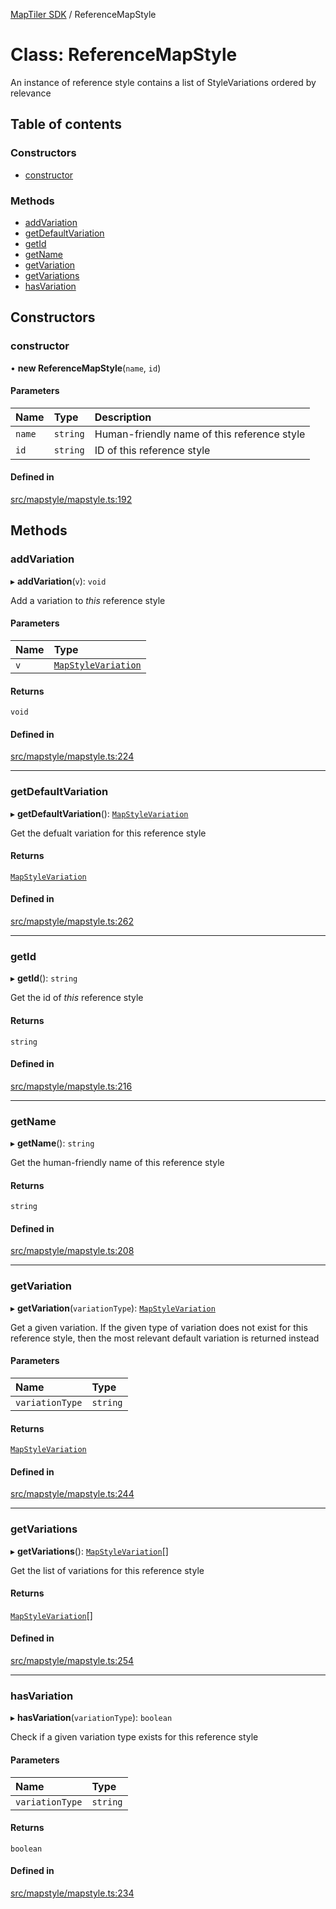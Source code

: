 [MapTiler SDK](../README.md) / ReferenceMapStyle

# Class: ReferenceMapStyle

An instance of reference style contains a list of StyleVariations ordered by relevance

## Table of contents

### Constructors

- [constructor](ReferenceMapStyle.md#constructor)

### Methods

- [addVariation](ReferenceMapStyle.md#addvariation)
- [getDefaultVariation](ReferenceMapStyle.md#getdefaultvariation)
- [getId](ReferenceMapStyle.md#getid)
- [getName](ReferenceMapStyle.md#getname)
- [getVariation](ReferenceMapStyle.md#getvariation)
- [getVariations](ReferenceMapStyle.md#getvariations)
- [hasVariation](ReferenceMapStyle.md#hasvariation)

## Constructors

### constructor

• **new ReferenceMapStyle**(`name`, `id`)

#### Parameters

| Name | Type | Description |
| :------ | :------ | :------ |
| `name` | `string` | Human-friendly name of this reference style |
| `id` | `string` | ID of this reference style |

#### Defined in

[src/mapstyle/mapstyle.ts:192](https://github.com/maptiler/maptiler-sdk-js/blob/1987156/src/mapstyle/mapstyle.ts#L192)

## Methods

### addVariation

▸ **addVariation**(`v`): `void`

Add a variation to _this_ reference style

#### Parameters

| Name | Type |
| :------ | :------ |
| `v` | [`MapStyleVariation`](MapStyleVariation.md) |

#### Returns

`void`

#### Defined in

[src/mapstyle/mapstyle.ts:224](https://github.com/maptiler/maptiler-sdk-js/blob/1987156/src/mapstyle/mapstyle.ts#L224)

___

### getDefaultVariation

▸ **getDefaultVariation**(): [`MapStyleVariation`](MapStyleVariation.md)

Get the defualt variation for this reference style

#### Returns

[`MapStyleVariation`](MapStyleVariation.md)

#### Defined in

[src/mapstyle/mapstyle.ts:262](https://github.com/maptiler/maptiler-sdk-js/blob/1987156/src/mapstyle/mapstyle.ts#L262)

___

### getId

▸ **getId**(): `string`

Get the id of _this_ reference style

#### Returns

`string`

#### Defined in

[src/mapstyle/mapstyle.ts:216](https://github.com/maptiler/maptiler-sdk-js/blob/1987156/src/mapstyle/mapstyle.ts#L216)

___

### getName

▸ **getName**(): `string`

Get the human-friendly name of this reference style

#### Returns

`string`

#### Defined in

[src/mapstyle/mapstyle.ts:208](https://github.com/maptiler/maptiler-sdk-js/blob/1987156/src/mapstyle/mapstyle.ts#L208)

___

### getVariation

▸ **getVariation**(`variationType`): [`MapStyleVariation`](MapStyleVariation.md)

Get a given variation. If the given type of variation does not exist for this reference style,
then the most relevant default variation is returned instead

#### Parameters

| Name | Type |
| :------ | :------ |
| `variationType` | `string` |

#### Returns

[`MapStyleVariation`](MapStyleVariation.md)

#### Defined in

[src/mapstyle/mapstyle.ts:244](https://github.com/maptiler/maptiler-sdk-js/blob/1987156/src/mapstyle/mapstyle.ts#L244)

___

### getVariations

▸ **getVariations**(): [`MapStyleVariation`](MapStyleVariation.md)[]

Get the list of variations for this reference style

#### Returns

[`MapStyleVariation`](MapStyleVariation.md)[]

#### Defined in

[src/mapstyle/mapstyle.ts:254](https://github.com/maptiler/maptiler-sdk-js/blob/1987156/src/mapstyle/mapstyle.ts#L254)

___

### hasVariation

▸ **hasVariation**(`variationType`): `boolean`

Check if a given variation type exists for this reference style

#### Parameters

| Name | Type |
| :------ | :------ |
| `variationType` | `string` |

#### Returns

`boolean`

#### Defined in

[src/mapstyle/mapstyle.ts:234](https://github.com/maptiler/maptiler-sdk-js/blob/1987156/src/mapstyle/mapstyle.ts#L234)

